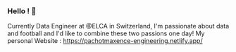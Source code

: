 ### Hello ! 👋

Currently Data Engineer at @ELCA in Switzerland, I'm passionate about data and football and I'd like to combine these two passions one day!
My personal Website : https://pachotmaxence-engineering.netlify.app/

